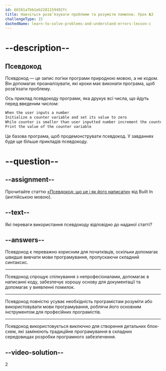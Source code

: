 ```yaml
---
id: 66581a7bb1eb2281159492fc
title: Навчіться розв’язувати проблеми та розуміти помилки. Урок №3
challengeType: 15
dashedName: learn-to-solve-problems-and-understand-errors-lesson-c
---
```


# --description--

## Псевдокод

Псевдокод — це запис логіки програми природною мовою, а не кодом. Він допомагає проаналізувати, які кроки має виконати програма, щоб розв’язати проблему.

Ось приклад псевдокоду програми, яка друкує всі числа, що йдуть перед введеним числом:

```bash
When the user inputs a number
Initialize a counter variable and set its value to zero
While counter is smaller than user inputted number increment the counter by one
Print the value of the counter variable
```

Це базова програма, щоб продемонструвати псевдокод. У завданнях буде ще більше прикладів псевдокоду.


# --question--

## --assignment--
Прочитайте статтю <a href="https://builtin.com/data-science/pseudocode" target="_blank"> «Псевдокод: що це і як його написати»</a> від Built In (англійською мовою).

## --text--

Які переваги використання псевдокоду відповідно до наданої статті?

## --answers--

Псевдокод є переважно корисним для початківців, оскільки допомагає швидше вивчати мови програмування, пропускаючи складний синтаксис.

---

Псевдокод спрощує спілкування з непрофесіоналами, допомагає в написанні коду, забезпечує хорошу основу для документації та допомагає у виявленні помилок.

---

Псевдокод повністю усуває необхідність програмістам розуміти або використовувати мови програмування, роблячи його основним інструментом для професійних програмістів.

---

Псевдокод використовується виключно для створення детальних блок-схем, які замінюють традиційне програмування в складних середовищах розробки програмного забезпечення.

## --video-solution--

2
